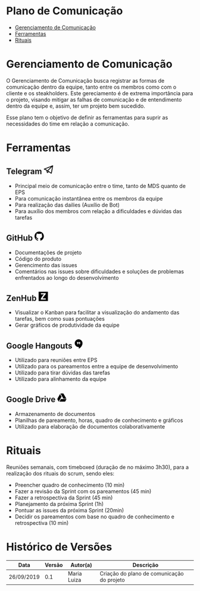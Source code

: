 # Plano de Comunicação

* [Gerenciamento de Comunicação](#_Gerenciamento-de-Comunicação)
* [Ferramentas](#_Ferramentas)
* [Rituais](#Rituais)
    
    

# Gerenciamento de Comunicação

O Gerenciamento de Comunicação busca registrar as formas de comunicação dentro da equipe, tanto entre os membros como com o cliente e os steakholders. Este gereciamento é de extrema importância para o projeto, visando mitigar as falhas de comunicação e de entendimento dentro da equipe e, assim, ter um projeto bem sucedido. 

Esse plano tem o objetivo de definir as ferramentas para suprir as necessidades do time em relação a comunicação.


# Ferramentas 

## Telegram <img src="./images/logos/telegram-logo.png" width="25"/>

* Principal meio de comunicação entre o time, tanto de MDS quanto de EPS
* Para comunicação instantânea entre os membros da equipe 
* Para realização das dailies (Auxílio de Bot)
* Para auxílio dos membros com relação a dificuldades e dúvidas das tarefas 

## GitHub <img src="./images/logos/github-logo.png" width="25"/>

* Documentações de projeto
* Código do produto 
* Gerencimento das issues 
* Comentários nas issues sobre dificuldades e soluções de problemas enfrentados ao longo do desenvolvimento

## ZenHub <img src="./images/logos/zenhub-logo.png" width="25"/>

* Visualizar o Kanban para facilitar a visualização do andamento das tarefas, bem como suas pontuações
* Gerar gráficos de produtividade da equipe 

## Google Hangouts <img src="./images/logos/google-hangouts-logo.png" width="25"/>

* Utilizado para reuniões entre EPS
* Utilizado para os pareamentos entre a equipe de desenvolvimento
* Utilizado para tirar dúvidas das tarefas
* Utilizado para alinhamento da equipe

## Google Drive <img src="./images/logos/google-drive-logo.png" width="25"/>

* Armazenamento de documentos
* Planilhas de pareamento, horas, quadro de conhecimento e gráficos 
* Utilizado para elaboração de documentos colaborativamente 

# Rituais 

Reuniões semanais, com timeboxed (duração de no máximo 3h30), para a realização dos rituais do scrum, sendo eles:

* Preencher quadro de conhecimento (10 min)
* Fazer a revisão da Sprint com os pareamentos (45 min)
* Fazer a retrospectiva da Sprint (45 min)
* Planejamento da próxima Sprint (1h)
* Pontuar as issues da próxima Sprint (20min)
* Decidir os pareamentos com base no quadro de conhecimento e retrospectiva (10 min)


# Histórico de Versões

| Data | Versão | Autor(a) | Descrição |
| - | - | - | - |
| 26/09/2019 | 0.1 |Maria Luiza | Criação do plano de comunicação do projeto |
